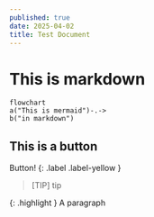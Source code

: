 ```yaml
---
published: true
date: 2025-04-02
title: Test Document
---
```

# This is markdown

```mermaid
flowchart
a("This is mermaid")-.->
b("in markdown")
```
## This is a button 

Button!
{: .label .label-yellow }

>[TIP]
>tip

{: .highlight }
A paragraph



